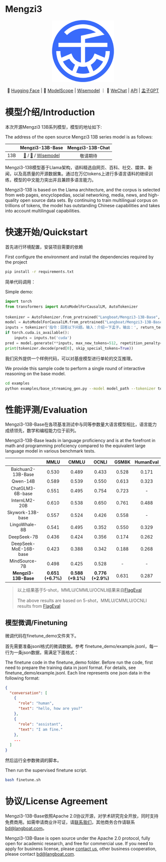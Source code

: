 <div align="left">
<h1>
Mengzi3
</h1>
</div>

<p align="center">
    <img src="./assets/mengzi_logo.png" width="200"/>
<p>

<p align="center">
        🤗 <a href="https://huggingface.co/Langboat">Hugging Face</a> | 🤖 <a href="https://modelscope.cn/organization/Langboat">ModelScope</a> |  <a href="https://wisemodel.cn/organization/Langboat">Wisemodel</a> ｜ 💬 <a href="https://github.com/Langboat/Mengzi3/blob/main/assets/wechat.png">WeChat</a> | <a href="https://www.langboat.com/document/mengzi/mengzi-gpt/call">API</a> | <a href="https://www.langboat.com/portal/mengzi-gpt">孟子GPT</a>
</p>

# 模型介绍/Introduction

本次开源Mengzi3 13B系列模型，模型的地址如下:

The address of the open source Mengzi3 13B series model is as follows:

|    |                                                                                      Mengzi3-13B-Base                                                                                      | Mengzi3-13B-Chat |
| :-: | :----------------------------------------------------------------------------------------------------------------------------------------------------------------------------------------: | :--------------: |
| 13B | [🤗](https://huggingface.co/Langboat/Mengzi3-13B-Base) / [🤖](https://modelscope.cn/organization/Langboat/Mengzi3-13B-Base) / [Wisemodel](https://wisemodel.cn/models/Langboat/Mengzi3-13B-Base) |     敬请期待     |

Mengzi3-13B模型基于Llama架构，语料精选自网页、百科、社交、媒体、新闻，以及高质量的开源数据集。通过在万亿tokens上进行多语言语料的继续训练，模型的中文能力突出并且兼顾多语言能力。

Mengzi3-13B is based on the Llama architecture, and the corpus is selected from web pages, encyclopedias, social networking, media, news, and high-quality open source data sets. By continuing to train multilingual corpus on trillions of tokens, the model has outstanding Chinese capabilities and takes into account multilingual capabilities.

# 快速开始/Quickstart

首先进行环境配置，安装项目需要的依赖

First configure the environment and install the dependencies required by the project

```bash
pip install -r requirements.txt
```

简单代码调用：

Simple demo:

```python
import torch
from transformers import AutoModelForCausalLM, AutoTokenizer

tokenizer = AutoTokenizer.from_pretrained("Langboat/Mengzi3-13B-Base", use_fast=False, trust_remote_code=True)
model = AutoModelForCausalLM.from_pretrained("Langboat/Mengzi3-13B-Base", device_map="auto", trust_remote_code=True)
inputs = tokenizer('指令：回答以下问题。输入：介绍一下孟子。输出：', return_tensors='pt')
if torch.cuda.is_available():
    inputs = inputs.to('cuda')
pred = model.generate(**inputs, max_new_tokens=512, repetition_penalty=1.01, eos_token_id=tokenizer.eos_token_id)
print(tokenizer.decode(pred[0], skip_special_tokens=True))
```

我们另外提供一个样例代码，可以对基座模型进行单轮的交互推理。

We provide this sample code to perform a single round of interactive reasoning on the base model.

```bash
cd examples
python examples/base_streaming_gen.py --model model_path --tokenizer tokenizer_path
```

# 性能评测/Evaluation

Mengzi3-13B-Base在各项基准测试中与同等参数量大语言模型相比，语言能力成绩领先，数学和编程能力位于前列。

Mengzi3-13B-Base leads in language proficiency and is at the forefront in math and programming proficiency compared to the equivalent large language model in various benchmark tests.

|                            |          MMLU          |          CMMLU          |          OCNLI          | GSM8K | HumanEval |
| :------------------------: | :---------------------: | :---------------------: | :---------------------: | :---: | :-------: |
|     Baichuan2-13B-Base     |          0.530          |          0.489          |          0.433          | 0.528 |   0.171   |
|          Qwen-14B          |          0.589          |          0.539          |          0.550          | 0.613 |   0.323   |
|      ChatGLM3-6B-base      |          0.551          |          0.495          |          0.754          | 0.723 |     -     |
|       InternLM2-20B       |          0.610          |          0.538          |          0.650          | 0.761 |   0.488   |
|      Skywork-13B-base      |          0.557          |          0.524          |          0.426          | 0.558 |     -     |
|       LingoWhale-8B       |          0.541          |          0.495          |          0.352          | 0.550 |   0.329   |
|        DeepSeek-7B        |          0.436          |          0.424          |          0.356          | 0.174 |   0.262   |
|   DeepSeek-MoE-16B-base   |          0.423          |          0.388          |          0.342          | 0.188 |   0.268   |
|       MindSource-7B       |          0.498          |          0.425          |          0.528          |   -   |     -     |
| **Mengzi3-13B-Base** | **0.651 (+6.7%)** | **0.588 (+9.1%)** | **0.776 (+2.9%)** | 0.631 |   0.287   |

> 以上结果基于5-shot，MMLU/CMMLU/OCNLI结果来自[FlagEval](https://flageval.baai.ac.cn/)
>
> The above results are based on 5-shot，MMLU/CMMLU/OCNLI results from [FlagEval](https://flageval.baai.ac.cn/)

## 模型微调/Finetuning

微调代码在finetune_demo文件夹下。

首先需要准备jsonl格式的微调数据。参考 finetune_demo/example.jsonl，每一行为一条json数据，需满足下面格式：

The finetune code in the finetune_demo folder.
Before run the code, first need to prepare the training data in jsonl format. For details, see finetune_demo/example.jsonl. Each line represents one json data in the following format:

```json
{
  "conversation": [
    {
      "role": "human",
      "text": "hello, how are you?"
    },
    {
      "role": "assistant",
      "text": "I am fine."
    },
    ...
  ]
}
```

然后运行全参数微调的脚本。

Then run the supervised finetune script.

```bash
bash finetune.sh
```

# 协议/License Agreement

Mengzi3-13B-Base依照Apache 2.0协议开源，对学术研究完全开放，同时支持免费商用。如需申请商业许可证，请[联系我们](https://www.langboat.com/form?p=3)，其他商务合作请联系[bd@langboat.com](mailto:bd@langboat.com)。

Mengzi3-13B-Base is open source under the Apache 2.0 protocol, fully open for academic research, and free for commercial use. If you need to apply for business license, please [contact us](https://www.langboat.com/en/form?p=3), other business cooperation, please contact [bd@langboat.com](mailto:bd@langboat.com).
